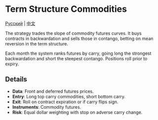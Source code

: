 # Term Structure Commodities
[Русский](README_ru.md) | [中文](README_cn.md)

The strategy trades the slope of commodity futures curves. It buys contracts in backwardation and sells those in contango, betting on mean reversion in the term structure.

Each month the system ranks futures by carry, going long the strongest backwardation and short the steepest contango. Positions roll prior to expiry.

## Details

- **Data**: Front and deferred futures prices.
- **Entry**: Long top carry commodities, short bottom carry.
- **Exit**: Roll on contract expiration or if carry flips sign.
- **Instruments**: Commodity futures.
- **Risk**: Equal dollar weighting with stop on adverse carry change.

